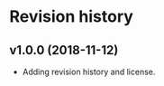 Revision history
=================

v1.0.0 (2018-11-12)
------------------

* Adding revision history and license.

